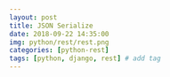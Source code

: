 ```yaml
---
layout: post
title: JSON Serialize
date: 2018-09-22 14:35:00
img: python/rest/rest.png
categories: [python-rest] 
tags: [python, django, rest] # add tag
---
```




